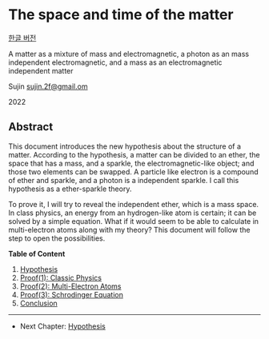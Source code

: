 # The space and time of the matter

[한글 버전](./intro.md)

A matter as a mixture of mass and electromagnetic, a photon as an mass independent electromagnetic, and a mass as an electromagnetic independent matter

Sujin sujin.2f@gmail.om

2022

## Abstract

This document introduces the new hypothesis about the structure of a matter. According to the hypothesis, a matter can be divided to an ether, the space that has a mass, and a sparkle, the electromagnetic-like object; and those two elements can be swapped. A particle like electron is a compound of ether and sparkle, and a photon is a independent sparkle. I call this hypothesis as a ether-sparkle theory.

To prove it, I will try to reveal the independent ether, which is a mass space. In class physics, an energy from an hydrogen-like atom is certain; it can be solved by a simple equation. What if it would seem to be able to calculate in multi-electron atoms along with my theory? This document will follow the step to open the possibilities.

**Table of Content**

1. [Hypothesis](./hypothesis_en.md)
1. [Proof(1): Classic Physics](./energy_en.md)
1. [Proof(2): Multi-Electron Atoms](./atomic_spectra_data_en.md)
1. [Proof(3): Schrodinger Equation](./schrodinger_equation_en.md)
1. [Conclusion](./conclusion_en.md)

---

- Next Chapter: [Hypothesis](./hypothesis_en.md)
